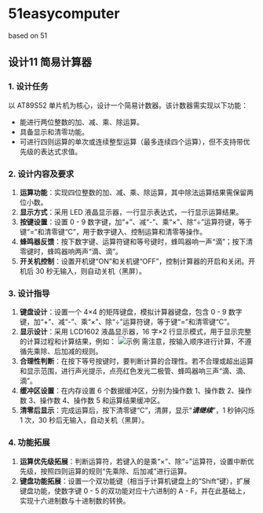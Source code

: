 # 51easycomputer
based on 51 

## 设计11 简易计算器

### 1. 设计任务
以 AT89S52 单片机为核心，设计一个简易计数器。该计数器需实现以下功能：
- 能进行两位整数的加、减、乘、除运算。
- 具备显示和清零功能。
- 可进行四则运算的单次或连续整型运算（最多连续四个运算），但不支持带优先级的表达式求值。

### 2. 设计内容及要求
1. **运算功能**：实现四位整数的加、减、乘、除运算，其中除法运算结果需保留两位小数。
2. **显示方式**：采用 LED 液晶显示器，一行显示表达式，一行显示运算结果。
3. **按键设置**：设置 0 - 9 数字键，加“+”、减“-”、乘“×”、除“÷”运算符键，等于键“=”和清零键“C”，用于数字键入、控制运算和清零等操作。
4. **蜂鸣器反馈**：按下数字键、运算符键和等号键时，蜂鸣器响一声“滴”；按下清零键时，蜂鸣器响两声“滴、滴”。
5. **开关机控制**：设置开机键“ON”和关机键“OFF”，控制计算器的开启和关闭。开机后 30 秒无输入，则自动关机（黑屏）。

### 3. 设计指导
1. **键盘设计**：设置一个 4×4 的矩阵键盘，模拟计算器键盘，包含 0 - 9 数字键，加“+”、减“-”、乘“×”、除“÷”运算符键，等于键“=”和清零键“C”。
2. **显示设计**：采用 LCD1602 液晶显示器，16 字×2 行显示模式，用于显示完整的计算过程和计算结果，例如：
![示例](file:///C:\Users\wgy\AppData\Local\Temp\ksohtml32588\wps1.png)
需注意，按输入顺序进行计算，不遵循先乘除、后加减的规则。
3. **合理性判断**：在按下等号按键时，要判断计算的合理性。若不合理或超出运算和显示范围，进行声光提示，点亮红色发光二极管、蜂鸣器响三声“滴、滴、滴”。
4. **缓冲区设置**：在内存设置 6 个数据缓冲区，分别为操作数 1、操作数 2、操作数 3、操作数 4、操作数 5 和运算结果缓冲区。
5. **清零后显示**：完成运算后，按下清零键“C”，清屏，显示“***请继续***”，1 秒钟闪烁 1 次，30 秒后无输入，自动关机（黑屏）。

### 4. 功能拓展
1. **运算优先级拓展**：判断运算符，若键入的是乘“×”、除“÷”运算符，设置中断优先级，按照四则运算的规则“先乘除、后加减”进行运算。
2. **键盘功能拓展**：设置一个双功能键（相当于计算机键盘上的“Shift”键），扩展键盘功能，使数字键 0 - 5 的双功能对应十六进制的 A - F，并在此基础上，实现十六进制数与十进制数的转换。
